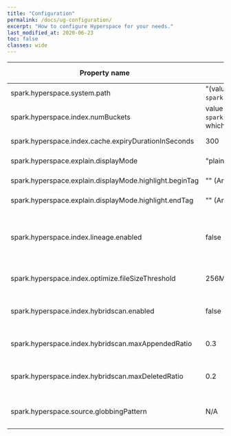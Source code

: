 ```yaml
---
title: "Configuration"
permalink: /docs/ug-configuration/
excerpt: "How to configure Hyperspace for your needs."
last_modified_at: 2020-06-23
toc: false
classes: wide
---
```

| Property name                                        | Default                                                                                          | Meaning                                                                                               | Since Version |
|------------------------------------------------------|--------------------------------------------------------------------------------------------------|-------------------------------------------------------------------------------------------------------|---------------|
| spark.hyperspace.system.path                         | "(value of `spark.sql.warehouse.dir`)/indexes" | Root directory to store Hyperspace index files.                                                     | 0.1.0         |
| spark.hyperspace.index.numBuckets                    | value of `spark.sql.shuffle.partitions`, which defaults to 200 | Number of buckets to use when creating covering indexes.                                     | 0.1.0         |
| spark.hyperspace.index.cache.expiryDurationInSeconds | 300                                                                                              | Number of seconds since the last index modification action before index metadata cache is marked as stale.  | 0.1.0         |
| spark.hyperspace.explain.displayMode                 | "plaintext"                                                                                        | Display mode for Hyperspace explain() output. The valid set of values is: "console", "plaintext", "html".   | 0.1.0         |
| spark.hyperspace.explain.displayMode.highlight.beginTag | "" (An empty string)                                                                                     | Tag to mark beginning of highlight portion in explain() output according to the display mode.         | 0.1.0         |
| spark.hyperspace.explain.displayMode.highlight.endTag   | "" (An empty string)                                                                                    | Tag to mark ending of highlight portion in explain() output according to the display mode.            | 0.1.0         |
| spark.hyperspace.index.lineage.enabled   | false                                                                                    | Add lineage column to index upon creation to track source data file for each index record. Lineage is required to handle deleted files in Hybrid Scan, or to refresh an index in the incremental mode. Adding lineage will increase the size of the index, proportional to the number of distinct source data files the index is built on. | 0.3.0         |
| spark.hyperspace.index.optimize.fileSizeThreshold   | 256MB                                                                                    | Threshold of size of index files in bytes to optimize. Files with size below this threshold are eligible for merge during index optimization.            | 0.3.0         |
| spark.hyperspace.index.hybridscan.enabled   | false                                                                                  | Enable Hybrid Scan at query execution time. If enabled, Hyperspace considers an index with appended and/or deleted source data files as a candidate during query optimization, with some additional optimization overhead. | 0.3.0         |
| spark.hyperspace.index.hybridscan.maxAppendedRatio   | 0.3                                                                          |  Ratio threshold for the max. amount of appended data for Hybrid Scan. If there's more appended data than this threshold, Hybrid Scan won't be applied. It's 30% (0.3) by default.   | 0.4.0         |
| spark.hyperspace.index.hybridscan.maxDeletedRatio   | 0.2                                                                            | Ratio threshold for the max. amount of deleted data for Hybrid Scan. If there's more deleted data than this threshold, Hybrid Scan won't be applied. It's 20% (0.2) by default. Lineage is required to handle deleted files with Hybrid Scan.   | 0.4.0         |
| spark.hyperspace.source.globbingPattern   | N/A                                                                                    | DataFrameReader option (not a spark config) to allow indexes on globbing patterns. E.g. `spark.read.option("spark.hyperspace.source.globbingPattern", "/temp/*/*").parquet("/temp/*/*")` | 0.4.0         |
